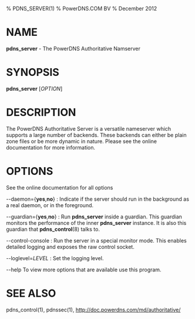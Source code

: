 % PDNS_SERVER(1)
% PowerDNS.COM BV
% December 2012

# NAME
**pdns_server** - The PowerDNS Authoritative Namserver

# SYNOPSIS
**pdns_server** [*OPTION*]

# DESCRIPTION
The PowerDNS Authoritative Server is a versatile nameserver which supports a
large number of backends. These backends can either be plain zone files or be
more dynamic in nature. Please see the online documentation for more
information.

# OPTIONS
See the online documentation for all options

--daemon={**yes**,**no**}
:    Indicate if the server should run in the background as a real daemon,
     or in the foreground.

--guardian={**yes**,**no**}
:    Run **pdns_server** inside a guardian. This guardian monitors the performance
     of the inner **pdns_server** instance. It is also this guardian that
     **pdns_control**(8) talks to.

--control-console
:    Run the server in a special monitor mode. This enables detailed logging
     and exposes the raw control socket.

--loglevel=*LEVEL*
:    Set the logging level.

--help
To view more options that are available use this program.

# SEE ALSO
pdns_control(1), pdnssec(1), http://doc.powerdns.com/md/authoritative/

